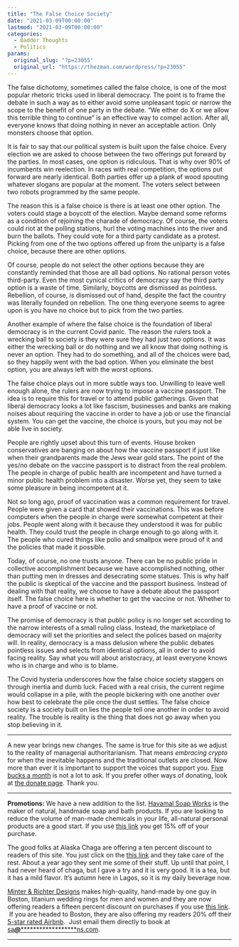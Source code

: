 ```yaml
---
title: "The False Choice Society"
date: "2021-03-09T00:00:00"
lastmod: "2021-03-09T00:00:00"
categories:
  - Badder Thoughts
  - Politics
params:
  original_slug: "?p=23055"
  original_url: "https://thezman.com/wordpress/?p=23055"
---
```


The false dichotomy, sometimes called the false choice, is one of the
most popular rhetoric tricks used in liberal democracy. The point is to
frame the debate in such a way as to either avoid some unpleasant topic
or narrow the scope to the benefit of one party in the debate. “We
either do X or we allow this terrible thing to continue” is an effective
way to compel action. After all, everyone knows that doing nothing in
never an acceptable action. Only monsters choose that option.

It is fair to say that our political system is built upon the false
choice. Every election we are asked to choose between the two offerings
put forward by the parties. In most cases, one option is ridiculous.
That is why over 90% of incumbents win reelection. In races with real
competition, the options put forward are nearly identical. Both parties
offer up a plank of wood spouting whatever slogans are popular at the
moment. The voters select between two robots programmed by the same
people.

The reason this is a false choice is there is at least one other option.
The voters could stage a boycott of the election. Maybe demand some
reforms as a condition of rejoining the charade of democracy. Of course,
the voters could riot at the polling stations, hurl the voting machines
into the river and burn the ballots. They could vote for a third party
candidate as a protest. Picking from one of the two options offered up
from the uniparty is a false choice, because there are other options.

Of course, people do not select the other options because they are
constantly reminded that those are all bad options. No rational person
votes third-party. Even the most cynical critics of democracy say the
third party option is a waste of time. Similarly, boycotts are dismissed
as pointless. Rebellion, of course, is dismissed out of hand, despite
the fact the country was literally founded on rebellion. The one thing
everyone seems to agree upon is you have no choice but to pick from the
two parties.

Another example of where the false choice is the foundation of liberal
democracy is in the current Covid panic. The reason the rulers took a
wrecking ball to society is they were sure they had just two options. It
was either the wrecking ball or do nothing and we all know that doing
nothing is never an option. They had to do something, and all of the
choices were bad, so they happily went with the bad option. When you
eliminate the best option, you are always left with the worst options.

The false choice plays out in more subtle ways too. Unwilling to leave
well enough alone, the rulers are now trying to impose a vaccine
passport. The idea is to require this for travel or to attend public
gatherings. Given that liberal democracy looks a lot like fascism,
businesses and banks are making noises about requiring the vaccine in
order to have a job or use the financial system. You can get the
vaccine, the choice is yours, but you may not be able live in society.

People are rightly upset about this turn of events. House broken
conservatives are banging on about how the vaccine passport if just like
when their grandparents made the Jews wear gold stars. The point of the
yes/no debate on the vaccine passport is to distract from the real
problem. The people in charge of public health are incompetent and have
turned a minor public health problem into a disaster. Worse yet, they
seem to take some pleasure in being incompetent at it.

Not so long ago, proof of vaccination was a common requirement for
travel. People were given a card that showed their vaccinations. This
was before computers when the people in charge were somewhat competent
at their jobs. People went along with it because they understood it was
for public health. They could trust the people in charge enough to go
along with it. The people who cured things like polio and smallpox were
proud of it and the policies that made it possible.

Today, of course, no one trusts anyone. There can be no public pride in
collective accomplishment because we have accomplished nothing, other
than putting men in dresses and desecrating some statues. This is why
half the public is skeptical of the vaccine and the passport business.
Instead of dealing with that reality, we choose to have a debate about
the passport itself. The false choice here is whether to get the vaccine
or not. Whether to have a proof of vaccine or not.

The promise of democracy is that public policy is no longer set
according to the narrow interests of a small ruling class. Instead, the
marketplace of democracy will set the priorities and select the polices
based on majority will. In reality, democracy is a mass delusion where
the public debates pointless issues and selects from identical options,
all in order to avoid facing reality. Say what you will about
aristocracy, at least everyone knows who is in charge and who is to
blame.

The Covid hysteria underscores how the false choice society staggers on
through inertia and dumb luck. Faced with a real crisis, the current
regime would collapse in a pile, with the people bickering with one
another over how best to celebrate the pile once the dust settles. The
false choice society is a society built on lies the people tell one
another in order to avoid reality. The trouble is reality is the thing
that does not go away when you stop believing in it.

------------------------------------------------------------------------

A new year brings new changes. The same is true for this site as we
adjust to the reality of managerial authoritarianism. That means
*embracing crypto* for when the inevitable happens and the traditional
outlets are closed. Now more than ever it is important to support the
voices that support you.
<a href="https://www.subscribestar.com/the-z-blog"
rel="noopener noreferrer" target="_blank">Five bucks a month</a> is not
a lot to ask. If you prefer other ways of donating, look at
<a href="https://thezman.com/wordpress/?page_id=22713" rel="noopener"
target="_blank">the donate page</a>. Thank you.

------------------------------------------------------------------------

**Promotions:** We have a new addition to the list.
<a href="https://havamalsoapworks.com/" rel="noopener"
target="_blank">Havamal Soap Works</a> is the maker of natural, handmade
soap and bath products. If you are looking to reduce the volume of
man-made chemicals in your life, all-natural personal products are a
good start. If you use
<a href="https://havamalsoapworks.com/discount/ZMAN" rel="noopener"
target="_blank">this link</a> you get 15% off of your purchase.

The good folks at Alaska Chaga are offering a ten percent discount to
readers of this site. You just click on the
<a href="https://alaskachaga.us/discount/ZMAN" rel="noopener noreferrer"
target="_blank">this link</a> and they take care of the rest. About a
year ago they sent me some of their stuff. Up until that point, I had
never heard of chaga, but I gave a try and it is very good. It is a tea,
but it has a mild flavor. It’s autumn here in Lagos, so it is my daily
beverage now.

<a href="https://www.minterandrichterdesigns.com/"
rel="noreferrer nofollow noopener" target="_blank">Minter &amp; Richter
Designs</a> makes high-quality, hand-made by one guy in Boston, titanium
wedding rings for men and women and they are now offering readers a
fifteen percent discount on purchases if you use
<a href="https://www.minterandrichterdesigns.com/discount/ZMAN"
rel="noreferrer nofollow noopener" target="_blank">this link</a>. 
 <span class="highlight"><span class="colour"><span class="font"><span class="size">If
you are headed to Boston, they are also offering my readers 20% off
their <a
href="https://www.airbnb.com/users/7988017/listings?user_id=7988017&amp;s=3"
rel="noopener noreferrer" target="_blank">5-star rated Airbnb</a>.  Just
email them directly to book at
<a href="mailto:sa***@*********************ns.com"
data-original-string="t1znBkfqsmuyrOPlqJ96Xg==cb7JpXbGGPI4mqNYrxd0fWZWZOElSPGUbFA/FYTQxzqO3V35T0zQCgTysKw+npFAkNg"><span
class="apbct-email-encoder"
data-original-string="XCkOQDclRteFg+CA2taXDg==cb7NjY7vRmFrooKdRszs1tDzxC0T33Naq8uN6BWyRymjBu9AwjcgeAhxIqbPJhm/EkJ"
title="This contact has been encoded by Anti-Spam by CleanTalk. Click to decode. To finish the decoding make sure that JavaScript is enabled in your browser.">sa<span
class="apbct-blur">***</span>@<span
class="apbct-blur">*********************</span>ns.com</span></a>.</span></span></span></span>

------------------------------------------------------------------------
